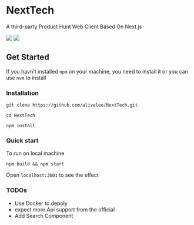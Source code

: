 # NextTech
A third-party Product Hunt Web Client Based On Next.js

![](https://i.imgur.com/aokFwoU.png)
![](https://i.imgur.com/Z1YEBzh.png)
## Get Started

If you havn't installed `npm` on your machine, you need to install it or you can use `nvm` to install

### Installation

```
git clone https://github.com/alivelee/NextTech.git

cd NextTech

npm install
```

### Quick start

To run on local machine

```
npm build && npm start
```
Open `localhost:3001` to see the effect

### TODOs

* Use Docker to depoly
* expect more Api support from the official
* Add Search Component

